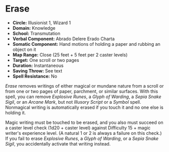 # Erase

- **Circle:** Illusionist 1, Wizard 1
- **Domain:** Knowledge
- **School:** Transmutation
- **Verbal Component:** Abrado Delere Erado Charta
- **Somatic Component:** Hand motions of holding a paper and rubbing an object on it
- **Map Range:** Close (25 feet + 5 feet per 2 caster levels)
- **Target:** One scroll or two pages
- **Duration:** Instantaneous
- **Saving Throw:** See text
- **Spell Resistance:** No

*Erase* removes writings of either magical or mundane nature from a scroll or from one or two pages of paper, parchment, or similar surfaces. With this spell, you can remove *Explosive Runes*, a *Glyph of Warding*, a *Sepia Snake Sigil*, or an *Arcane Mark*, but not *Illusory Script* or a *Symbol* spell. Nonmagical writing is automatically erased if you touch it and no one else is holding it.

Magic writing must be touched to be erased, and you also must succeed on a caster level check (1d20 + caster level) against Difficulty 15 + magic writer's experience level. (A natural 1 or 2 is always a failure on this check.) If you fail to erase *Explosive Runes*, a *Glyph of Warding*, or a *Sepia Snake Sigil*, you accidentally activate that writing instead.
